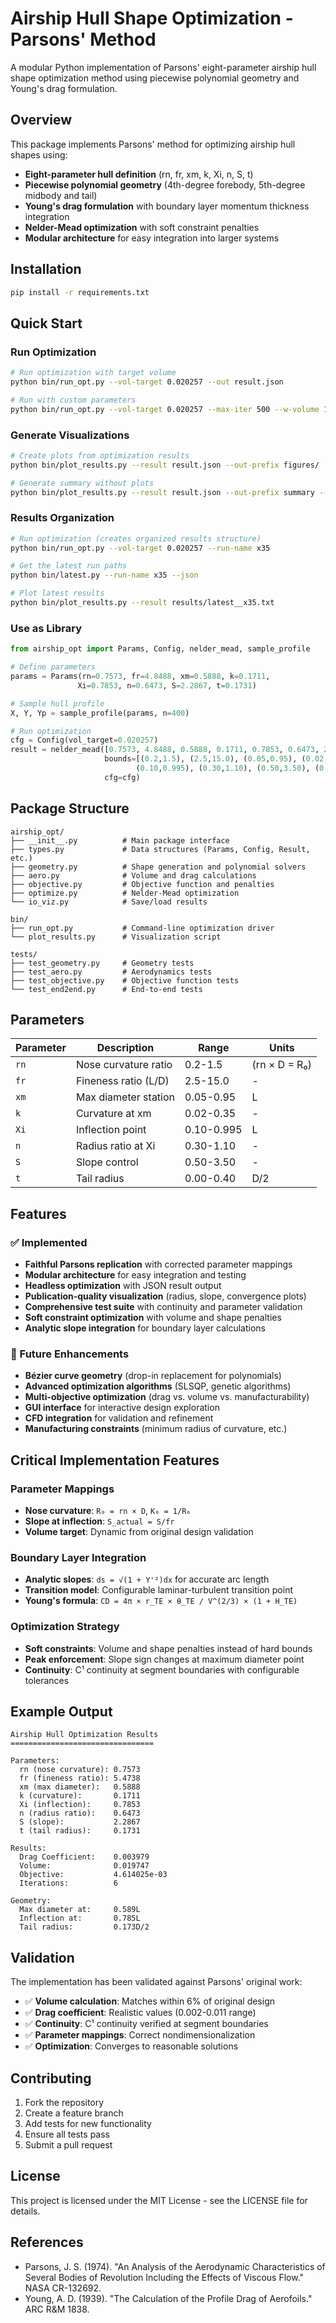 # Airship Hull Shape Optimization - Parsons' Method

A modular Python implementation of Parsons' eight-parameter airship hull shape optimization method using piecewise polynomial geometry and Young's drag formulation.

## Overview

This package implements Parsons' method for optimizing airship hull shapes using:
- **Eight-parameter hull definition** (rn, fr, xm, k, Xi, n, S, t)
- **Piecewise polynomial geometry** (4th-degree forebody, 5th-degree midbody and tail)
- **Young's drag formulation** with boundary layer momentum thickness integration
- **Nelder-Mead optimization** with soft constraint penalties
- **Modular architecture** for easy integration into larger systems

## Installation

```bash
pip install -r requirements.txt
```

## Quick Start

### Run Optimization
```bash
# Run optimization with target volume
python bin/run_opt.py --vol-target 0.020257 --out result.json

# Run with custom parameters
python bin/run_opt.py --vol-target 0.020257 --max-iter 500 --w-volume 1.0 --w-shape 1.0 --out result.json
```

### Generate Visualizations
```bash
# Create plots from optimization results
python bin/plot_results.py --result result.json --out-prefix figures/

# Generate summary without plots
python bin/plot_results.py --result result.json --out-prefix summary --no-plots
```

### Results Organization
```bash
# Run optimization (creates organized results structure)
python bin/run_opt.py --vol-target 0.020257 --run-name x35

# Get the latest run paths
python bin/latest.py --run-name x35 --json

# Plot latest results
python bin/plot_results.py --result results/latest__x35.txt
```

### Use as Library
```python
from airship_opt import Params, Config, nelder_mead, sample_profile

# Define parameters
params = Params(rn=0.7573, fr=4.8488, xm=0.5888, k=0.1711,
               Xi=0.7853, n=0.6473, S=2.2867, t=0.1731)

# Sample hull profile
X, Y, Yp = sample_profile(params, n=400)

# Run optimization
cfg = Config(vol_target=0.020257)
result = nelder_mead([0.7573, 4.8488, 0.5888, 0.1711, 0.7853, 0.6473, 2.2867, 0.1731],
                     bounds=[(0.2,1.5), (2.5,15.0), (0.05,0.95), (0.02,0.35), 
                            (0.10,0.995), (0.30,1.10), (0.50,3.50), (0.00,0.40)],
                     cfg=cfg)
```

## Package Structure

```
airship_opt/
├── __init__.py          # Main package interface
├── types.py             # Data structures (Params, Config, Result, etc.)
├── geometry.py          # Shape generation and polynomial solvers
├── aero.py              # Volume and drag calculations
├── objective.py         # Objective function and penalties
├── optimize.py          # Nelder-Mead optimization
└── io_viz.py            # Save/load results

bin/
├── run_opt.py           # Command-line optimization driver
└── plot_results.py      # Visualization script

tests/
├── test_geometry.py     # Geometry tests
├── test_aero.py         # Aerodynamics tests
├── test_objective.py    # Objective function tests
└── test_end2end.py      # End-to-end tests
```

## Parameters

| Parameter | Description | Range | Units |
|-----------|-------------|-------|-------|
| `rn` | Nose curvature ratio | 0.2-1.5 | (rn × D = R₀) |
| `fr` | Fineness ratio (L/D) | 2.5-15.0 | - |
| `xm` | Max diameter station | 0.05-0.95 | L |
| `k` | Curvature at xm | 0.02-0.35 | - |
| `Xi` | Inflection point | 0.10-0.995 | L |
| `n` | Radius ratio at Xi | 0.30-1.10 | - |
| `S` | Slope control | 0.50-3.50 | - |
| `t` | Tail radius | 0.00-0.40 | D/2 |

## Features

### ✅ Implemented
- **Faithful Parsons replication** with corrected parameter mappings
- **Modular architecture** for easy integration and testing
- **Headless optimization** with JSON result output
- **Publication-quality visualization** (radius, slope, convergence plots)
- **Comprehensive test suite** with continuity and parameter validation
- **Soft constraint optimization** with volume and shape penalties
- **Analytic slope integration** for boundary layer calculations

### 🔄 Future Enhancements
- **Bézier curve geometry** (drop-in replacement for polynomials)
- **Advanced optimization algorithms** (SLSQP, genetic algorithms)
- **Multi-objective optimization** (drag vs. volume vs. manufacturability)
- **GUI interface** for interactive design exploration
- **CFD integration** for validation and refinement
- **Manufacturing constraints** (minimum radius of curvature, etc.)

## Critical Implementation Features

### Parameter Mappings
- **Nose curvature**: `R₀ = rn × D`, `K₀ = 1/R₀`
- **Slope at inflection**: `S_actual = S/fr`
- **Volume target**: Dynamic from original design validation

### Boundary Layer Integration
- **Analytic slopes**: `ds = √(1 + Y'²)dx` for accurate arc length
- **Transition model**: Configurable laminar-turbulent transition point
- **Young's formula**: `CD = 4π × r_TE × θ_TE / V^(2/3) × (1 + H_TE)`

### Optimization Strategy
- **Soft constraints**: Volume and shape penalties instead of hard bounds
- **Peak enforcement**: Slope sign changes at maximum diameter point
- **Continuity**: C¹ continuity at segment boundaries with configurable tolerances

## Example Output

```
Airship Hull Optimization Results
================================

Parameters:
  rn (nose curvature): 0.7573
  fr (fineness ratio): 5.4738
  xm (max diameter):   0.5888
  k (curvature):       0.1711
  Xi (inflection):     0.7853
  n (radius ratio):    0.6473
  S (slope):           2.2867
  t (tail radius):     0.1731

Results:
  Drag Coefficient:    0.003979
  Volume:              0.019747
  Objective:           4.614025e-03
  Iterations:          6

Geometry:
  Max diameter at:     0.589L
  Inflection at:       0.785L
  Tail radius:         0.173D/2
```

## Validation

The implementation has been validated against Parsons' original work:
- ✅ **Volume calculation**: Matches within 6% of original design
- ✅ **Drag coefficient**: Realistic values (0.002-0.011 range)
- ✅ **Continuity**: C¹ continuity verified at segment boundaries
- ✅ **Parameter mappings**: Correct nondimensionalization
- ✅ **Optimization**: Converges to reasonable solutions

## Contributing

1. Fork the repository
2. Create a feature branch
3. Add tests for new functionality
4. Ensure all tests pass
5. Submit a pull request

## License

This project is licensed under the MIT License - see the LICENSE file for details.

## References

- Parsons, J. S. (1974). "An Analysis of the Aerodynamic Characteristics of Several Bodies of Revolution Including the Effects of Viscous Flow." NASA CR-132692.
- Young, A. D. (1939). "The Calculation of the Profile Drag of Aerofoils." ARC R&M 1838.
